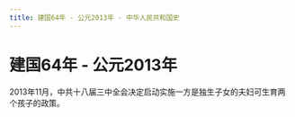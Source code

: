 ```yaml
---
title: 建国64年 - 公元2013年 - 中华人民共和国史
---
```


# 建国64年 - 公元2013年

2013年11月，中共十八届三中全会决定启动实施一方是独生子女的夫妇可生育两个孩子的政策。